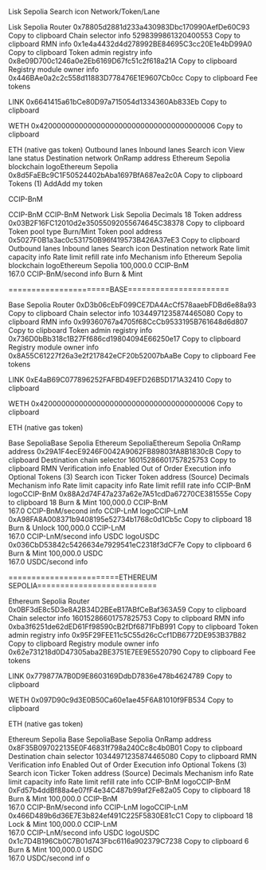 Lisk Sepolia
Search icon
Network/Token/Lane

Lisk Sepolia
Router
0x78805d2881d233a430983Dbc170990AefDe60C93
Copy to clipboard
Chain selector
info
5298399861320400553
Copy to clipboard
RMN
info
0x1e4a4432d4d278992BE84695C3cc20E1e4bD99A0
Copy to clipboard
Token admin registry
info
0x8e09D700c1246a0e2Eb6169D67fc51c2f618a21A
Copy to clipboard
Registry module owner
info
0x446BAe0a2c2c558d11883D778476E1E9607Cb0cc
Copy to clipboard
Fee tokens

LINK
0x6641415a61bCe80D97a715054d1334360Ab833Eb
Copy to clipboard

WETH
0x4200000000000000000000000000000000000006
Copy to clipboard

ETH
(native gas token)
Outbound lanes
Inbound lanes
Search icon
View lane status
Destination network	OnRamp address
Ethereum Sepolia blockchain logoEthereum Sepolia
0x8d5FaEBc9C1F50524402bAba1697BfA687ea2c0A
Copy to clipboard
Tokens (1)
AddAdd my token

CCIP-BnM


CCIP-BnM CCIP-BnM
Network
Lisk Sepolia
Decimals
18
Token address
0x03B2F16FC12010d2e35055092055674645C38378
Copy to clipboard
Token pool type
Burn/Mint
Token pool address
0x5027F0B1a3ac0c531750B96f419573B426A37eE3
Copy to clipboard
Outbound lanes
Inbound lanes
Search icon
Destination network	Rate limit capacity
info
Rate limit refill rate
info
Mechanism
info
Ethereum Sepolia blockchain logoEthereum Sepolia
100,000.0 CCIP-BnM	
167.0 CCIP-BnM/second
info
Burn & Mint



======================BASE======================

Base Sepolia
Router
0xD3b06cEbF099CE7DA4AcCf578aaebFDBd6e88a93
Copy to clipboard
Chain selector
info
10344971235874465080
Copy to clipboard
RMN
info
0x99360767a4705f68CcCb9533195B761648d6d807
Copy to clipboard
Token admin registry
info
0x736D0bBb318c1B27Ff686cd19804094E66250e17
Copy to clipboard
Registry module owner
info
0x8A55C61227f26a3e2f217842eCF20b52007bAaBe
Copy to clipboard
Fee tokens

LINK
0xE4aB69C077896252FAFBD49EFD26B5D171A32410
Copy to clipboard

WETH
0x4200000000000000000000000000000000000006
Copy to clipboard

ETH
(native gas token)

Base SepoliaBase Sepolia
Ethereum SepoliaEthereum Sepolia
OnRamp address
0x29A1F4ecE9246F0042A9062FB89803fA8B1830cB
Copy to clipboard
Destination chain selector
16015286601757825753
Copy to clipboard
RMN Verification
info
Enabled
Out of Order Execution
info
Optional
Tokens (3)
Search icon
Ticker	Token address (Source)	Decimals	Mechanism
info
Rate limit capacity
info
Rate limit refill rate
info
CCIP-BnM logoCCIP-BnM
0x88A2d74F47a237a62e7A51cdDa67270CE381555e
Copy to clipboard
18	Burn & Mint	100,000.0 CCIP-BnM	
167.0 CCIP-BnM/second
info
CCIP-LnM logoCCIP-LnM
0xA98FA8A008371b9408195e52734b1768c0d1Cb5c
Copy to clipboard
18	Burn & Unlock	100,000.0 CCIP-LnM	
167.0 CCIP-LnM/second
info
USDC logoUSDC
0x036CbD53842c5426634e7929541eC2318f3dCF7e
Copy to clipboard
6	Burn & Mint	100,000.0 USDC	
167.0 USDC/second
info

========================ETHEREUM SEPOLIA==========================

Ethereum Sepolia
Router
0x0BF3dE8c5D3e8A2B34D2BEeB17ABfCeBaf363A59
Copy to clipboard
Chain selector
info
16015286601757825753
Copy to clipboard
RMN
info
0xba3f6251de62dED61Ff98590cB2fDf6871FbB991
Copy to clipboard
Token admin registry
info
0x95F29FEE11c5C55d26cCcf1DB6772DE953B37B82
Copy to clipboard
Registry module owner
info
0x62e731218d0D47305aba2BE3751E7EE9E5520790
Copy to clipboard
Fee tokens

LINK
0x779877A7B0D9E8603169DdbD7836e478b4624789
Copy to clipboard

WETH
0x097D90c9d3E0B50Ca60e1ae45F6A81010f9FB534
Copy to clipboard

ETH
(native gas token)


Ethereum Sepolia
Base SepoliaBase Sepolia
OnRamp address
0x8F35B097022135E0F46831f798a240Cc8c4b0B01
Copy to clipboard
Destination chain selector
10344971235874465080
Copy to clipboard
RMN Verification
info
Enabled
Out of Order Execution
info
Optional
Tokens (3)
Search icon
Ticker	Token address (Source)	Decimals	Mechanism
info
Rate limit capacity
info
Rate limit refill rate
info
CCIP-BnM logoCCIP-BnM
0xFd57b4ddBf88a4e07fF4e34C487b99af2Fe82a05
Copy to clipboard
18	Burn & Mint	100,000.0 CCIP-BnM	
167.0 CCIP-BnM/second
info
CCIP-LnM logoCCIP-LnM
0x466D489b6d36E7E3b824ef491C225F5830E81cC1
Copy to clipboard
18	Lock & Mint	100,000.0 CCIP-LnM	
167.0 CCIP-LnM/second
info
USDC logoUSDC
0x1c7D4B196Cb0C7B01d743Fbc6116a902379C7238
Copy to clipboard
6	Burn & Mint	100,000.0 USDC	
167.0 USDC/second
inf o